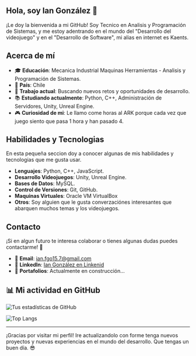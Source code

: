## Hola, soy Ian González 👋

¡Le doy la bienvenida a mi GitHub! Soy Tecnico en Analisis y Programación de Sistemas, y me estoy adentrando en el mundo del "Desarrollo del videojuego" y en el "Desarrollo de Software", mi alias en internet es Kaents.

## Acerca de mí

- 🎓 **Educación**: Mecanica Industrial Maquinas Herramientas - Analisis y Programación de Sistemas.
- 📍 **País**: Chile
- 💼 **Trabajo actual**: Buscando nuevos retos y oportunidades de desarrollo.
- 📚 **Estudiando actualmente**: Python, C++, Administración de Servidores, Unity, Unreal Engine.
- 🎮 **Curiosidad de mi**: Le llamo come horas al ARK porque cada vez que juego siento que pasa 1 hora y han pasado 4.

## Habilidades y Tecnologias

En esta pequeña seccion doy a conocer algunas de mis habilidades y tecnologias que me gusta usar.

- **Lenguajes**: Python, C++, JavaScript.
- **Desarrollo Videojuegos**: Unity, Unreal Engine.
- **Bases de Datos**: MySQL.
- **Control de Versiones**: Git, GitHub.
- **Maquinas Virtuales**: Oracle VM VirtualBox
- **Otros**: Soy alguien que le gusta converzaciónes interesantes que abarquen muchos temas y los videojuegos.

<!--## Proyectos Destacados

"Proximamente..."
-->

## Contacto

¡Si en algun futuro te interesa colaborar o tienes algunas dudas puedes contactarme! 📱

- 📧 **Email**: [ian.fgo15.7@gmail.com](mailto:ian.fgo15.7@gmail.com)
- 💼 **LinkedIn**: [Ian González en Linkenid](https://www.linkedin.com/in/ian-gonzález-osses/)
- 📁 **Portafolios**: Actualmente en construcción...

<!--## Actividad Reciente-->
<!--RECENT_ACTYVITY:start-->
<!--RECENT_ACTYVITY:last_update-->

## 📊 Mi actividad en GitHub  

![Tus estadísticas de GitHub](https://github-readme-stats.vercel.app/api?username=Kaents&show_icons=true&theme=tokyonight)

![Top Langs](https://github-readme-stats.vercel.app/api/top-langs/?username=kaents&layout=compact&theme=tokyonight)

---
¡Gracias por visitar mi perfil! Ire actualizandolo con forme tenga nuevos proyectos y nuevas experiencias en el mundo del desarrollo. Que tengas un buen día. 😎
